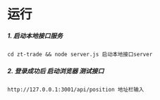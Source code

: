# 运行

##### 1. 启动本地接口服务

```
cd zt-trade && node server.js 启动本地接口server
```

##### 2. 登录成功后 启动浏览器 测试接口

```
http://127.0.0.1:3001/api/position 地址栏输入
```
